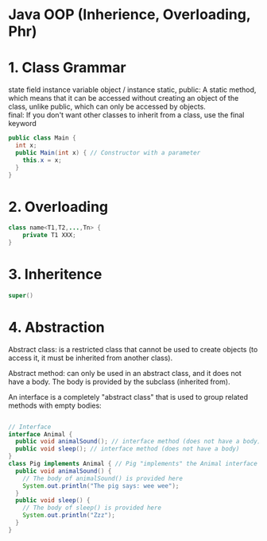 # Java OOP (Inherience, Overloading, Phr)


# 1. Class Grammar
state
field
instance variable
object / instance
static, public: A static method, which means that it can be accessed without creating an object of the class, unlike public, which can only be accessed by objects.  
final: If you don't want other classes to inherit from a class, use the final keyword


```java
public class Main {
  int x;
  public Main(int x) { // Constructor with a parameter
    this.x = x;
  }
}
```

# 2. Overloading

```java
class name<T1,T2,...,Tn> {
	private T1 XXX;
}
```


# 3. Inheritence

```java
super()

```

# 4. Abstraction
Abstract class: is a restricted class that cannot be used to create objects (to access it, it must be inherited from another class).

Abstract method: can only be used in an abstract class, and it does not have a body. The body is provided by the subclass (inherited from).

An interface is a completely "abstract class" that is used to group related methods with empty bodies:

```java

// Interface
interface Animal {
  public void animalSound(); // interface method (does not have a body)
  public void sleep(); // interface method (does not have a body)
}
class Pig implements Animal { // Pig "implements" the Animal interface
  public void animalSound() {
    // The body of animalSound() is provided here
    System.out.println("The pig says: wee wee");
  }
  public void sleep() {
    // The body of sleep() is provided here
    System.out.println("Zzz");
  }
}
```